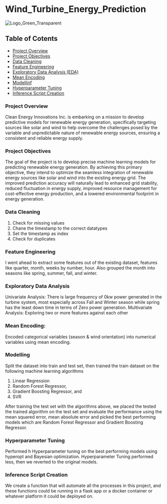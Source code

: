 # Wind_Turbine_Energy_Prediction
![Logo_Green_Transparent](https://github.com/user-attachments/assets/f4fe13b8-1cd2-4450-b17c-d1ac93a5a25f)

## Table of Cotents
- [Project Overview](#project-overview)
- [Project Objectives](#project-objectives)
- [Data Cleaning](#data-cleaning)
- [Feature Engineering](#feature-engineering)
- [Exploratory Data Analysis (EDA)](#exploratory-data-analysis-EDA)
- [Mean Encoding](#mean-encoding)
- [Modellinf](#modelling)
- [Hyperparameter Tuning](#hyperparameter-tuning)
- [Inference Script Creation](#inference-script-creation)

### Project Overview 
Clean Energy Innovations Inc. is embarking on a mission to develop predictive models for renewable energy generation, specifically targeting sources like solar and wind to help overcome the challenges posed by the variable and unpredictable nature of renewable energy sources, ensuring a consistent and reliable energy supply.

### Project Objectives
The goal of the project is to develop precise machine learning models for predicting renewable energy generation. By achieving this primary objective, they intend to optimize the seamless integration of renewable energy sources like solar and wind into the existing energy grid. The improved prediction accuracy will naturally lead to enhanced grid stability, reduced fluctuation in energy supply, improved resource management for cost-effective energy production, and a lowered environmental footprint in energy generation.

### Data Cleaning
1.	Check for missing values
2.	Chane the timestamp to the correct datatypes
3.	Set the timestamp as index
4.	Check for duplicates

### Feature Engineering 
I went ahead to extract some features out of the existing dataset, features like quarter, month, weeks by number, hour. Also grouped the month into seasons like spring, summer, fall, and winter.

### Exploratory Data Analysis
Univariate Analysis:  There is large frequency of 0kw power generated in the turbine system, most especially across Fall and Winter season while spring has the least down time in terms of Zero power generation.
Multivariate Analysis: Exploring two or more features against each other

### Mean Encoding:
Encoded categorical variables (season & wind orientation) into numerical variables using mean encoding.

### Modelling
Split the dataset into train and test set, then trained the train dataset on the following machine learning algorithms
1.	Linear Regression
2.	Random Forest Regressor, 
3.	Gradient Boosting Regressor, and
4.	SVR

After training the test set with the algorithms above, we placed the tested the trained algorithm on the test set and evaluate the performance using the mean squared error, mean absolute error and picked the best performing models which are Random Forest Regressor and Gradient Boosting Regressor.

### Hyperparameter Tuning
Performed h Hyperparameter tuning on the best performing models using hyperopt and Bayesian optimization. Hyperparameter Tuning performed less, then we reverted to the original models.

### Inference Script Creation
We create a function that will automate all the processes in this project, and these functions could be running in a flask app or a docker container or whatever platform it could be deployed on.
